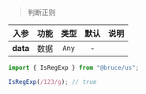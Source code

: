 > 判断正则

入参|功能|类型|默认|说明
:-:|:-:|:-:|:-:|-
**data**|数据|`Any`|-

```js
import { IsRegExp } from "@bruce/us";

IsRegExp(/123/g); // true
```